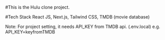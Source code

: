 #This is the Hulu clone project.

#Tech Stack
React JS, Next.js, Tailwind CSS, TMDB (movie database)

Note: For project setting, it needs API_KEY from TMDB api. (.env.local)
      e.g. API_KEY=keyfromTMDB

